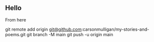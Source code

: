 ## Hello 
From here 

git remote add origin git@github.com:carsonmulligan/my-stories-and-poems.git
git branch -M main
git push -u origin main